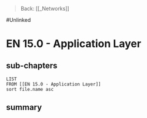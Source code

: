 >Back: [[_Networks]]

#Unlinked 
# EN 15.0 - Application Layer

## sub-chapters
```dataview
LIST
FROM [[EN 15.0 - Application Layer]]
sort file.name asc
```
## summary

